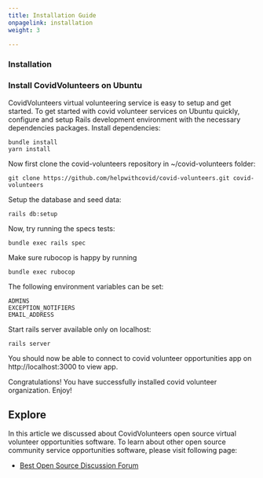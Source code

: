 ```yaml
---
title: Installation Guide
onpagelink: installation
weight: 3

---
```


### **Installation**

### Install CovidVolunteers on Ubuntu

CovidVolunteers virtual volunteering service is easy to setup and get started. To get started with covid volunteer services on Ubuntu quickly, configure and setup Rails development environment with the necessary dependencies packages. Install dependencies:

    bundle install
    yarn install

Now first clone the covid-volunteers repository in ~/covid-volunteers folder:

    git clone https://github.com/helpwithcovid/covid-volunteers.git covid-volunteers

Setup the database and seed data:

    rails db:setup

Now, try running the specs tests:

    bundle exec rails spec

Make sure rubocop is happy by running

    bundle exec rubocop

The following environment variables can be set:

    ADMINS
    EXCEPTION_NOTIFIERS	
    EMAIL_ADDRESS

Start rails server available only on localhost:

    rails server

You should now be able to connect to covid volunteer opportunities app on http://localhost:3000 to view app.

Congratulations! You have successfully installed covid volunteer organization. Enjoy!

Explore
-------

In this article we discussed about CovidVolunteers open source virtual volunteer opportunities software. To learn about other open source community service opportunities software, please visit following page:

*   [Best Open Source Discussion Forum](https://products.containerize.com/discussion-forum)
